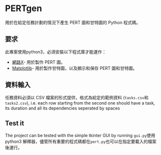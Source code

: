 # PERTgen

用於在給定任務計劃的情況下產生 PERT 圖和甘特圖的 Python 程式碼。

## 要求

此專案使用python3，必須安裝以下程式庫才能運作：

-   [網路X](https://networkx.github.io/)- 用於製作 PERT 圖。
-   [Matplotlib](https://matplotlib.org/)- 用於製作甘特圖，以及顯示和保存 PERT 圖和甘特圖。

## 資料輸入

任務資料必須以 CSV 檔案的形式提供，格式為給定的範例資料 (`tasks.csv`和`tasks2.csv`),
i.e. each row starting from the second one should have a task, its duration and all its dependencies seperated by spaces

## Test it

The project can be tested with the simple tkinter GUI by running `gui.py`使用 python3 解釋器，儘管所有重要的程式碼都在`pert.py`也可以在指定要載入的檔案後運行。
